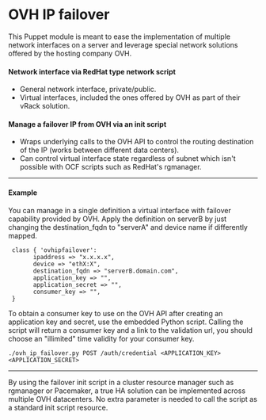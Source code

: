 # OVH IP failover #

This Puppet module is meant to ease the implementation of multiple network interfaces on a server and leverage special network solutions offered by the hosting company OVH.
#### Network interface via RedHat type network script
- General network interface, private/public.
- Virtual interfaces, included the ones offered by OVH as part of their vRack solution.

#### Manage a failover IP from OVH via an init script
- Wraps underlying calls to the OVH API to control the routing destination of the IP (works between different data centers).
- Can control virtual interface state regardless of subnet which isn't possible with OCF scripts such as RedHat's rgmanager.

-------

#### Example 
You can manage in a single definition a virtual interface with failover capability provided by OVH.
Apply the definition on serverB by just changing the destination_fqdn to "serverA" and device name if differently mapped.
```
 class { 'ovhipfailover':
       ipaddress => "x.x.x.x",
       device => "ethX:X",
       destination_fqdn => "serverB.domain.com",
       application_key => "",
       application_secret => "",
       consumer_key => "",
 }
```

To obtain a consumer key to use on the OVH API after creating an application key and secret, use the embedded Python script.
Calling the script will return a consumer key and a link to the validation url, you should choose an "illimited" time validity for your consumer key.
```
./ovh_ip_failover.py POST /auth/credential <APPLICATION_KEY> <APPLICATION_SECRET>
```

-------

By using the failover init script in a cluster resource manager such as rgmanager or Pacemaker, a true HA solution can be implemented across multiple OVH datacenters.
No extra parameter is needed to call the script as a standard init script resource.


